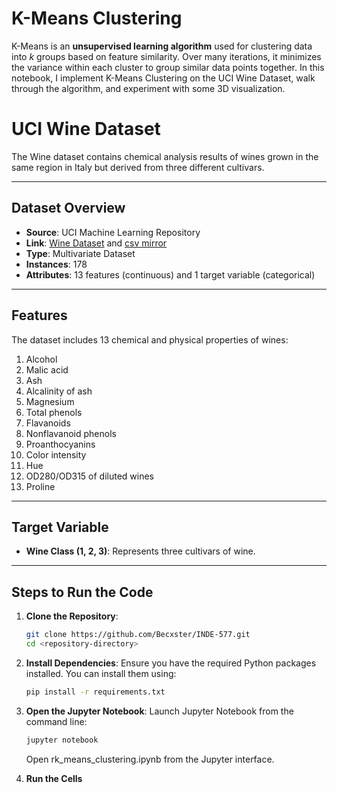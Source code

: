 # K-Means Clustering

K-Means is an **unsupervised learning algorithm** used for clustering data into $k$ groups based on feature similarity. Over many iterations, it minimizes the variance within each cluster to group similar data points together. In this notebook, I implement K-Means Clustering on the UCI Wine Dataset, walk through the algorithm, and experiment with some 3D visualization.

# UCI Wine Dataset

The Wine dataset contains chemical analysis results of wines grown in the same region in Italy but derived from three different cultivars. 

---

## Dataset Overview
- **Source**: UCI Machine Learning Repository
- **Link**: [Wine Dataset](https://archive.ics.uci.edu/dataset/109/wine) and [csv mirror](https://gist.github.com/tijptjik/9408623)
- **Type**: Multivariate Dataset
- **Instances**: 178
- **Attributes**: 13 features (continuous) and 1 target variable (categorical)

---

## Features
The dataset includes 13 chemical and physical properties of wines:
1. Alcohol
2. Malic acid
3. Ash
4. Alcalinity of ash
5. Magnesium
6. Total phenols
7. Flavanoids
8. Nonflavanoid phenols
9. Proanthocyanins
10. Color intensity
11. Hue
12. OD280/OD315 of diluted wines
13. Proline

---

## Target Variable
- **Wine Class (1, 2, 3)**: Represents three cultivars of wine.

---

## Steps to Run the Code
1. **Clone the Repository**:
    ```sh
    git clone https://github.com/Becxster/INDE-577.git
    cd <repository-directory>
    ```

2. **Install Dependencies**: Ensure you have the required Python packages installed. You can install them using:
    ```sh
    pip install -r requirements.txt
    ```

3. **Open the Jupyter Notebook**: Launch Jupyter Notebook from the command line:
    ```sh
    jupyter notebook
    ```
    Open rk_means_clustering.ipynb from the Jupyter interface.
4. **Run the Cells**

